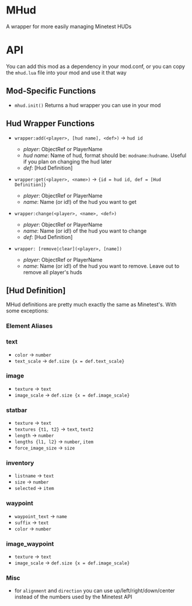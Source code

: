 # MHud
A wrapper for more easily managing Minetest HUDs

# API
You can add this mod as a dependency in your mod.conf, or you can copy the `mhud.lua` file into your mod and use it that way

## Mod-Specific Functions

* `mhud.init()`
  Returns a hud wrapper you can use in your mod

## Hud Wrapper Functions

* `wrapper:add(<player>, [hud name], <def>)` -> `hud id`
  * *player*: ObjectRef or PlayerName
  * *hud name*: Name of hud, format should be: `modname:hudname`. Useful if you plan on changing the hud later
  * *def*: [Hud Definition]

* `wrapper:get(<player>, <name>)` -> `{id = hud id, def = [Hud Definition]}`
  * *player*: ObjectRef or PlayerName
  * *name*: Name (or id!) of the hud you want to get

* `wrapper:change(<player>, <name>, <def>)`
  * *player*: ObjectRef or PlayerName
  * *name*: Name (or id!) of the hud you want to change
  * *def*: [Hud Definition]

* `wrapper: [remove|clear](<player>, [name])`
  * *player*: ObjectRef or PlayerName
  * *name*: Name (or id!) of the hud you want to remove. Leave out to remove all player's huds

## [Hud Definition]
MHud definitions are pretty much exactly the same as Minetest's. With some exceptions:

### **Element Aliases**
### text
  * `color` -> `number`
  * `text_scale` -> `def.size {x = def.text_scale}`
### image
  * `texture` -> `text`
  * `image_scale` -> `def.size {x = def.image_scale}`
### statbar
  * `texture` -> `text`
  * `textures {t1, t2}` -> `text`, `text2`
  * `length` -> `number`
  * `lengths {l1, l2}` -> `number`, `item`
  * `force_image_size` -> `size`
### inventory
  * `listname` -> `text`
  * `size` -> `number`
  * `selected` -> `item`
### waypoint
  * `waypoint_text` -> `name`
  * `suffix` -> `text`
  * `color` -> `number`
### image_waypoint
  * `texture` -> `text`
  * `image_scale` -> `def.size {x = def.image_scale}`

### **Misc**

* for `alignment` and `direction` you can use up/left/right/down/center instead of the numbers used by the Minetest API
